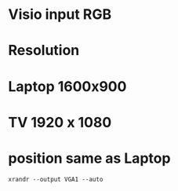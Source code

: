 


# Visio input RGB
# Resolution
# Laptop 1600x900
# TV 1920 x 1080
# position same as Laptop
```
xrandr --output VGA1 --auto
```
